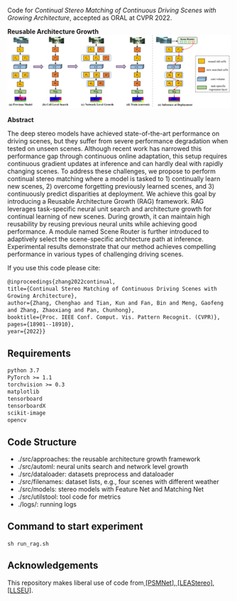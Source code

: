 Code for *Continual Stereo Matching of Continuous Driving Scenes with Growing Architecture*, accepted as ORAL at CVPR 2022.

**Reusable Architecture Growth**
![](./images/rag_framework.PNG)

**Abstract**

The deep stereo models have achieved state-of-the-art performance on driving scenes, but they suffer from severe performance degradation when tested on unseen scenes. Although recent work has narrowed this performance gap through continuous online adaptation, this setup requires
continuous gradient updates at inference and can hardly deal with rapidly changing scenes. To address these challenges, we propose to perform continual stereo matching where a model is tasked to 1) continually learn new scenes, 2) overcome forgetting previously learned scenes, and 3)
continuously predict disparities at deployment. We achieve this goal by introducing a Reusable Architecture Growth (RAG) framework. RAG leverages task-specific neural unit search and architecture growth for continual learning of new scenes. During growth, it can maintain high reusability by reusing previous neural units while achieving good performance. A module named Scene Router is further introduced to adaptively select the scene-specific architecture path at inference. Experimental results demonstrate that our method achieves compelling performance in various types of challenging driving scenes.

If you use this code please cite:
```
@inproceedings{zhang2022continual,
title={Continual Stereo Matching of Continuous Driving Scenes with Growing Architecture},
author={Zhang, Chenghao and Tian, Kun and Fan, Bin and Meng, Gaofeng and Zhang, Zhaoxiang and Pan, Chunhong},
booktitle={Proc. IEEE Conf. Comput. Vis. Pattern Recognit. (CVPR)},
pages={18901--18910},
year={2022}}
```

## Requirements
```
python 3.7
PyTorch >= 1.1
torchvision >= 0.3
matplotlib
tensorboard
tensorboardX
scikit-image
opencv
```

## Code Structure

 - ./src/approaches: the reusable architecture growth framework
 - ./src/automl: neural units search and network level growth
 - ./src/dataloader: datasets preprocess and dataloader
 - ./src/filenames: dataset lists, e.g., four scenes with different weather
 - ./src/models: stereo models with Feature Net and Matching Net
 - ./src/utilstool: tool code for metrics
 - ./logs/: running logs
 
## Command to start experiment
```
sh run_rag.sh
```

## Acknowledgements
This repository makes liberal use of code from[ \[PSMNet\]](https://github.com/JiaRenChang/PSMNet),[ \[LEAStereo\]](https://github.com/XuelianCheng/LEAStereo),[ \[LLSEU\]](https://github.com/WenjinW/LLSEU).




